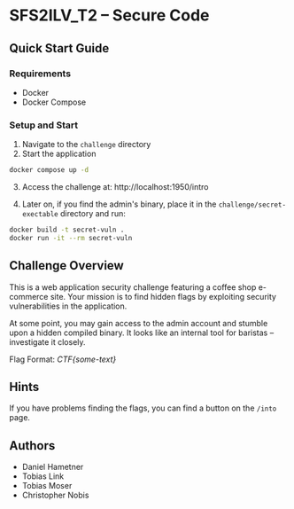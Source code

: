 # SFS2ILV_T2 – Secure Code

## Quick Start Guide

### Requirements
- Docker
- Docker Compose

### Setup and Start
1. Navigate to the `challenge` directory
2. Start the application
```bash
docker compose up -d
```
3. Access the challenge at: http://localhost:1950/intro

4. Later on, if you find the admin's binary, place it in the `challenge/secret-exectable` directory and run:

```bash
docker build -t secret-vuln .
docker run -it --rm secret-vuln
```

## Challenge Overview
This is a web application security challenge featuring a coffee shop e-commerce site. Your mission is to find hidden flags by exploiting security vulnerabilities in the application.

At some point, you may gain access to the admin account and stumble upon a hidden compiled binary. It looks like an internal tool for baristas – investigate it closely.

Flag Format: *CTF{some-text}*

## Hints 
If you have problems finding the flags, you can find a button on the `/into` page.

## Authors

- Daniel Hametner
- Tobias Link
- Tobias Moser
- Christopher Nobis

